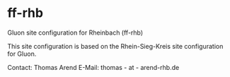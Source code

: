 # ff-rhb
Gluon site configuration for Rheinbach (ff-rhb) 

This site configuration is based on the Rhein-Sieg-Kreis site configuration for Gluon.

Contact: Thomas Arend
E-Mail: thomas - at - arend-rhb.de 
